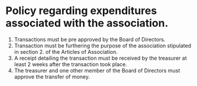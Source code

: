# Policy regarding expenditures associated with the association.
1. Transactions must be pre approved by the Board of Directors.
2. Transaction must be furthering the purpose of the association stipulated in section 2. of the Articles of Association.
3. A receipt detailing the transaction must be received by the treasurer at least 2 weeks after the transaction took place.
4. The treasurer and one other member of the Board of Directors must approve the transfer of money.